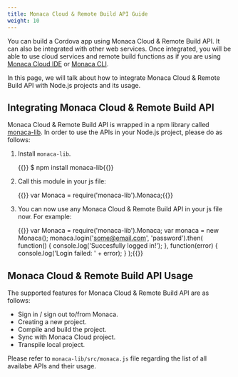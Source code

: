 ```yaml
---
title: Monaca Cloud & Remote Build API Guide
weight: 10
---
```


You can build a Cordova app using Monaca Cloud & Remote Build API. It
can also be integrated with other web services. Once integrated, you
will be able to use cloud services and remote build functions as if you
are using [Monaca Cloud IDE](/en/products_guide/monaca_ide/) or [Monaca CLI](/en/products_guide/monaca_cli/).

In this page, we will talk about how to integrate Monaca Cloud & Remote
Build API with Node.js projects and its usage.

## Integrating Monaca Cloud & Remote Build API

Monaca Cloud & Remote Build API is wrapped in a npm library called
[monaca-lib](https://github.com/monaca/monaca-lib). In order to use the
APIs in your Node.js project, please do as follows:

1.  Install `monaca-lib`.

    {{<highlight bash>}}
$ npm install monaca-lib{{</highlight>}}

2.  Call this module in your js file:

    {{<highlight javascript>}}
var Monaca = require('monaca-lib').Monaca;{{</highlight>}}

3.  You can now use any Monaca Cloud & Remote Build API in your js file
    now. For example:

    {{<highlight javascript>}}
var Monaca = require('monaca-lib').Monaca;
var monaca = new Monaca();
monaca.login('some@email.com', 'password').then(
    function() {
        console.log('Succesfully logged in!');
    },
    function(error) {
        console.log('Login failed: ' + error);
    }
);{{</highlight>}}

## Monaca Cloud & Remote Build API Usage

The supported features for Monaca Cloud & Remote Build API are as
follows:

-   Sign in / sign out to/from Monaca.
-   Creating a new project.
-   Compile and build the project.
-   Sync with Monaca Cloud project.
-   Transpile local project.

Please refer to `monaca-lib/src/monaca.js` file regarding the list of all availabe APIs and their usage.
